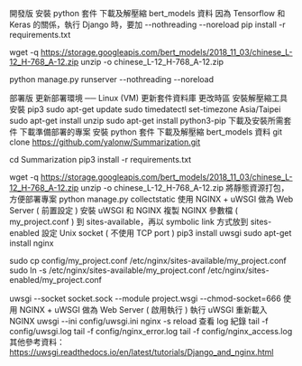 開發版
安裝 python 套件
下載及解壓縮 bert_models 資料
因為 Tensorflow 和 Keras 的關係，執行 Django 時，要加 --nothreading --noreload
pip install -r requirements.txt

wget -q https://storage.googleapis.com/bert_models/2018_11_03/chinese_L-12_H-768_A-12.zip
unzip -o chinese_L-12_H-768_A-12.zip

python manage.py runserver --nothreading --noreload

部署版
更新部署環境 ── Linux (VM)
更新套件資料庫
更改時區
安裝解壓縮工具
安裝 pip3
sudo apt-get update
sudo timedatectl set-timezone Asia/Taipei
sudo apt-get install unzip
sudo apt-get install python3-pip
下載及安裝所需套件
下載準備部署的專案
安裝 python 套件
下載及解壓縮 bert_models 資料
git clone https://github.com/yalonw/Summarization.git

cd Summarization
pip3 install -r requirements.txt

wget -q https://storage.googleapis.com/bert_models/2018_11_03/chinese_L-12_H-768_A-12.zip
unzip -o chinese_L-12_H-768_A-12.zip
將靜態資源打包，方便部署專案
python manage.py collectstatic
使用 NGINX + uWSGI 做為 Web Server ( 前置設定 )
安裝 uWSGI 和 NGINX
複製 NGINX 參數檔 ( my_project.conf ) 到 sites-available，再以 symbolic link 方式放到 sites-enabled
設定 Unix socket ( 不使用 TCP port )
pip3 install uwsgi
sudo apt-get install nginx

sudo cp config/my_project.conf /etc/nginx/sites-available/my_project.conf
sudo ln -s /etc/nginx/sites-available/my_project.conf /etc/nginx/sites-enabled/my_project.conf

uwsgi --socket socket.sock --module project.wsgi --chmod-socket=666
使用 NGINX + uWSGI 做為 Web Server ( 啟用執行 )
執行 uWSGI
重新載入 NGINX
uwsgi --ini config/uwsgi.ini
nginx -s reload
查看 log 紀錄
tail -f config/uwsgi.log
tail -f config/nginx_error.log
tail -f config/nginx_access.log
其他參考資料：https://uwsgi.readthedocs.io/en/latest/tutorials/Django_and_nginx.html
